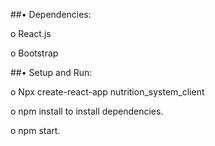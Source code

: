 ##•	Dependencies:

o	React.js

o	Bootstrap


##•	Setup and Run:

o	Npx create-react-app nutrition_system_client

o	npm install to install dependencies.

o	npm start.
